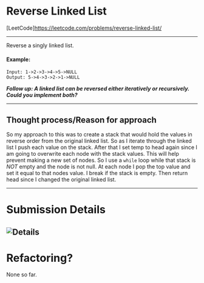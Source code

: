 # Reverse Linked List
[LeetCode]https://leetcode.com/problems/reverse-linked-list/

---
Reverse a singly linked list.

#### Example:

    Input: 1->2->3->4->5->NULL
    Output: 5->4->3->2->1->NULL

**_Follow up:
A linked list can be reversed either iteratively or recursively. Could you implement both?_**

---

## Thought process/Reason for approach
So my approach to this was to create a stack that would hold the values in reverse order from the original linked list. So as I iterate through the linked list I push each value on the stack. After that I set temp to head again since I am going to overwrite each node with the stack values. This will help prevent making a new set of nodes. So I use a `while` loop while that stack is *NOT* empty and the node is not null. At each node I pop the top value and set it equal to that nodes value. I break if the stack is empty. Then return head since I changed the original linked list.


---
# Submission Details
![Details]()
---
# Refactoring?
None so far.
